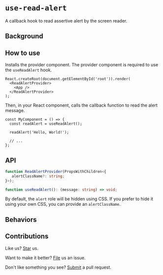 # `use-read-alert`

A callback hook to read assertive alert by the screen reader.

## Background

## How to use

Installs the provider component. The provider component is required to use the `useReadAlert` hook.

```tsx
React.createRoot(document.getElementById('root')).render(
  <ReadAlertProvider>
    <App />
  </ReadAlertProvider>
);
```

Then, in your React component, calls the callback function to read the alert message.

```tsx
const MyComponent = () => {
  const readAlert = useReadAlert();

  readAlert('Hello, World!');

  // ...
};
```

## API

```ts
function ReadAlertProvider(PropsWithChildren<{
   alertClassName?: string;
}>);

function useReadAlert(): (message: string) => void;
```

By default, the `alert` role will be hidden using CSS. If you prefer to hide it using your own CSS, you can provide an `alertClassName`.

## Behaviors

## Contributions

Like us? [Star](https://github.com/compulim/use-read-alert/stargazers) us.

Want to make it better? [File](https://github.com/compulim/use-read-alert/issues) us an issue.

Don't like something you see? [Submit](https://github.com/compulim/use-read-alert/pulls) a pull request.
